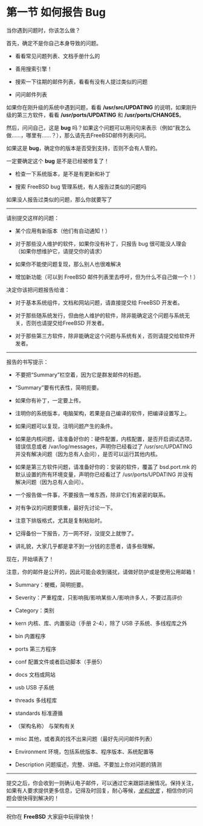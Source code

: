 # 第一节 如何报告 Bug

当你遇到问题时，你该怎么做？


首先，确定不是你自己本身导致的问题。

- 看看常见问题列表、文档手册什么的

- 善用搜索引擎！

- 搜索一下往期的邮件列表，看看有没有人提过类似的问题

- 问问邮件列表


如果你在刚升级的系统中遇到问题，看看 **/usr/src/UPDATING** 的说明，如果刚升级的第三方软件，看看 **/usr/ports/UPDATING** 和 **/usr/ports/CHANGES**。


然后，问问自己，这是 **bug** 吗？如果这个问题可以用问句来表示（例如“我怎么做……，哪里有……？），那么请先去FreeBSD邮件列表问问。

如果这是 **bug**，确定你的版本是否受到支持，否则不会有人管的。

一定要确定这个 **bug** 是不是已经被修复了！

- 检查一下系统版本，是不是有更新和补丁

- 搜索 FreeBSD bug 管理系统，有人报告过类似的问题吗

如果没人报告过类似的问题，那么你就要写了

***

请别提交这样的问题：

- 某个应用有新版本（他们有自动通知！）

- 对于那些没人维护的软件，如果你没有补丁，只报告 bug 很可能没人理会（如果你想维护它，请提交你的请求）

- 如果你不能使问题复现，那么别人也很难解决

- 增加新功能（可以到 FreeBSD 邮件列表里去呼吁，但为什么不自己做一个！）


决定你该把问题报告给谁：

- 对于基本系统组件，文档和网站问题，请直接提交给 FreeBSD 开发者。

- 对于那些随系统发行，但由他人维护的软件，除非能确定这个问题与系统无关，否则也请提交给FreeBSD  开发者。

- 对于那些第三方软件，除非能确定这个问题与系统有关，否则请提交给软件开发者。

***

报告的书写提示：

- 不要把“Summary”栏空着，因为它是群发邮件的标题。

- “Summary”要有代表性，简明扼要。

- 如果你有补丁，一定要上传。

- 注明你的系统版本，电脑架构，若果是自己编译的软件，把编译设置写上。

- 如果问题可以复现，注明问题产生的条件。

- 如果是内核问题，请准备好你的：硬件配置，内核配置，是否开启调试选项，错误信息或者 /var/log/messages，声明你已经看过了 /usr/src/UPDATING 并没有解决问题（因为总有人会问），是否可以运行其他内核。

- 如果是第三方软件问题，请准备好你的：安装的软件，覆盖了 bsd.port.mk 的默认设置的所有环境变量，声明你已经看过了 /usr/ports/UPDATING 并没有解决问题（因为总有人会问）。

- 一个报告做一件事，不要报告一堆东西，除非它们有紧密的联系。

- 对有争议的问题要慎重，最好先讨论一下。

- 注意下排版格式，尤其是复制粘贴时。

- 记得备份一下报告，万一网不好，没提交上就惨了。

- 讲礼貌，大家几乎都是拿不到一分钱的志愿者，请多些理解。


现在，开始填表了！

注意，你的邮件是公开的，因此可能会收到骚扰，请做好防护或是使用公用邮箱！

- Summary：梗概，简明扼要。

- Severity：严重程度，只影响我/影响某些人/影响许多人，不要过高评价

- Category：类别

- kern 内核、库、内置驱动（手册 2-4），除了 USB 子系统、多线程库之外

- bin 内置程序

- ports 第三方程序

- conf 配置文件或者启动脚本（手册5）

- docs 文档或网站

- usb USB 子系统

- threads 多线程库

- standards 标准遵循

- （架构名称） 与架构有关

- misc 其他，或者真的找不出来问题（最好先问问邮件列表）

- Environment 环境，包括系统版本、程序版本、系统配置等

- Description 问题描述，完整、详细。不要加上你对问题的猜测

***

提交之后，你会收到一则确认电子邮件，可以通过它来跟踪进展情况。保持关注，如果有人要求提供更多信息，记得及时回复，耐心等候，[_坐和放宽_](https://jikipedia.com/definition/732345544) ，相信你的问题会很快得到解决的！

***

祝你在 **FreeBSD** 大家庭中玩得愉快！
